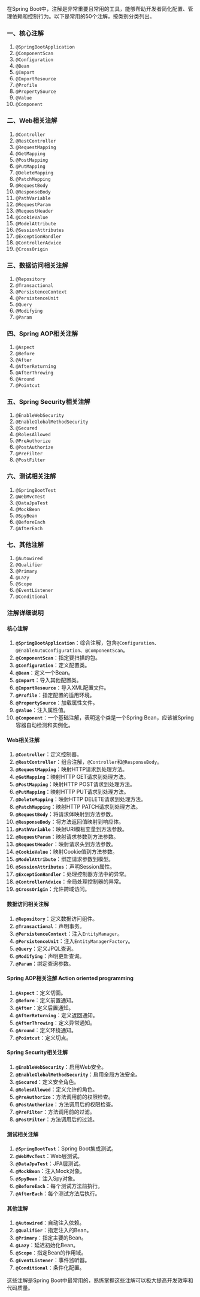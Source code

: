 在Spring Boot中，注解是非常重要且常用的工具，能够帮助开发者简化配置、管理依赖和控制行为。以下是常用的50个注解，按类别分类列出。

### 一、核心注解

1. `@SpringBootApplication`
2. `@ComponentScan`
3. `@Configuration`
4. `@Bean`
5. `@Import`
6. `@ImportResource`
7. `@Profile`
8. `@PropertySource`
9. `@Value`
10. `@Component`

### 二、Web相关注解

1. `@Controller`
2. `@RestController`
3. `@RequestMapping`
4. `@GetMapping`
5. `@PostMapping`
6. `@PutMapping`
7. `@DeleteMapping`
8. `@PatchMapping`
9. `@RequestBody`
10. `@ResponseBody`
11. `@PathVariable`
12. `@RequestParam`
13. `@RequestHeader`
14. `@CookieValue`
15. `@ModelAttribute`
16. `@SessionAttributes`
17. `@ExceptionHandler`
18. `@ControllerAdvice`
19. `@CrossOrigin`

### 三、数据访问相关注解

1. `@Repository`
2. `@Transactional`
3. `@PersistenceContext`
4. `@PersistenceUnit`
5. `@Query`
6. `@Modifying`
7. `@Param`

### 四、Spring AOP相关注解

1. `@Aspect`
2. `@Before`
3. `@After`
4. `@AfterReturning`
5. `@AfterThrowing`
6. `@Around`
7. `@Pointcut`

### 五、Spring Security相关注解

1. `@EnableWebSecurity`
2. `@EnableGlobalMethodSecurity`
3. `@Secured`
4. `@RolesAllowed`
5. `@PreAuthorize`
6. `@PostAuthorize`
7. `@PreFilter`
8. `@PostFilter`

### 六、测试相关注解

1. `@SpringBootTest`
2. `@WebMvcTest`
3. `@DataJpaTest`
4. `@MockBean`
5. `@SpyBean`
6. `@BeforeEach`
7. `@AfterEach`

### 七、其他注解

1. `@Autowired`
2. `@Qualifier`
3. `@Primary`
4. `@Lazy`
5. `@Scope`
6. `@EventListener`
7. `@Conditional`

### 注解详细说明

#### 核心注解

1. **`@SpringBootApplication`**：综合注解，包含`@Configuration`、`@EnableAutoConfiguration`、`@ComponentScan`。
2. **`@ComponentScan`**：指定要扫描的包。
3. **`@Configuration`**：定义配置类。
4. **`@Bean`**：定义一个Bean。
5. **`@Import`**：导入其他配置类。
6. **`@ImportResource`**：导入XML配置文件。
7. **`@Profile`**：指定配置的适用环境。
8. **`@PropertySource`**：加载属性文件。
9. **`@Value`**：注入属性值。
10. **`@Component`**：一个基础注解，表明这个类是一个Spring Bean，应该被Spring容器自动检测和实例化。

#### Web相关注解

1. **`@Controller`**：定义控制器。
2. **`@RestController`**：组合注解，`@Controller`和`@ResponseBody`。
3. **`@RequestMapping`**：映射HTTP请求到处理方法。
4. **`@GetMapping`**：映射HTTP GET请求到处理方法。
5. **`@PostMapping`**：映射HTTP POST请求到处理方法。
6. **`@PutMapping`**：映射HTTP PUT请求到处理方法。
7. **`@DeleteMapping`**：映射HTTP DELETE请求到处理方法。
8. **`@PatchMapping`**：映射HTTP PATCH请求到处理方法。
9. **`@RequestBody`**：将请求体映射到方法参数。
10. **`@ResponseBody`**：将方法返回值映射到响应体。
11. **`@PathVariable`**：映射URI模板变量到方法参数。
12. **`@RequestParam`**：映射请求参数到方法参数。
13. **`@RequestHeader`**：映射请求头到方法参数。
14. **`@CookieValue`**：映射Cookie值到方法参数。
15. **`@ModelAttribute`**：绑定请求参数到模型。
16. **`@SessionAttributes`**：声明Session属性。
17. **`@ExceptionHandler`**：处理控制器方法中的异常。
18. **`@ControllerAdvice`**：全局处理控制器的异常。
19. **`@CrossOrigin`**：允许跨域访问。

#### 数据访问相关注解

1. **`@Repository`**：定义数据访问组件。
2. **`@Transactional`**：声明事务。
3. **`@PersistenceContext`**：注入`EntityManager`。
4. **`@PersistenceUnit`**：注入`EntityManagerFactory`。
5. **`@Query`**：定义JPQL查询。
6. **`@Modifying`**：声明更新查询。
7. **`@Param`**：绑定查询参数。
    
#### Spring AOP相关注解 Action oriented programming

1. **`@Aspect`**：定义切面。
2. **`@Before`**：定义前置通知。
3. **`@After`**：定义后置通知。
4. **`@AfterReturning`**：定义返回通知。
5. **`@AfterThrowing`**：定义异常通知。
6. **`@Around`**：定义环绕通知。
7. **`@Pointcut`**：定义切点。

#### Spring Security相关注解

1. **`@EnableWebSecurity`**：启用Web安全。
2. **`@EnableGlobalMethodSecurity`**：启用全局方法安全。
3. **`@Secured`**：定义安全角色。
4. **`@RolesAllowed`**：定义允许的角色。
5. **`@PreAuthorize`**：方法调用前的权限检查。
6. **`@PostAuthorize`**：方法调用后的权限检查。
7. **`@PreFilter`**：方法调用前的过滤。
8. **`@PostFilter`**：方法调用后的过滤。

#### 测试相关注解

1. **`@SpringBootTest`**：Spring Boot集成测试。
2. **`@WebMvcTest`**：Web层测试。
3. **`@DataJpaTest`**：JPA层测试。
4. **`@MockBean`**：注入Mock对象。
5. **`@SpyBean`**：注入Spy对象。
6. **`@BeforeEach`**：每个测试方法前执行。
7. **`@AfterEach`**：每个测试方法后执行。

#### 其他注解

1. **`@Autowired`**：自动注入依赖。
2. **`@Qualifier`**：指定注入的Bean。
3. **`@Primary`**：指定主要的Bean。
4. **`@Lazy`**：延迟初始化Bean。
5. **`@Scope`**：指定Bean的作用域。
6. **`@EventListener`**：事件监听器。
7. **`@Conditional`**：条件化配置。

这些注解是Spring Boot中最常用的，熟练掌握这些注解可以极大提高开发效率和代码质量。